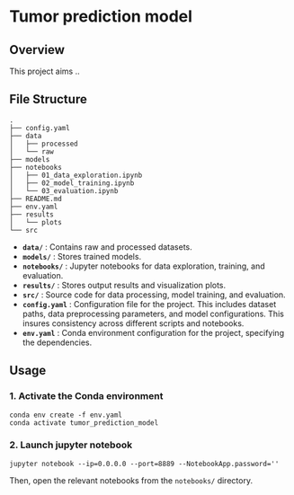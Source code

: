# Tumor prediction model

## Overview

This project aims ..


## File Structure
```
.
├── config.yaml
├── data
│   ├── processed
│   └── raw
├── models
├── notebooks
│   ├── 01_data_exploration.ipynb
│   ├── 02_model_training.ipynb
│   └── 03_evaluation.ipynb
├── README.md
├── env.yaml
├── results
│   └── plots
└── src
```
- **`data/`** : Contains raw and processed datasets.
- **`models/`** : Stores trained models.
- **`notebooks/`** : Jupyter notebooks for data exploration, training, and evaluation.
- **`results/`** : Stores output results and visualization plots.
- **`src/`** : Source code for data processing, model training, and evaluation.
- **`config.yaml`** : Configuration file for the project. This includes dataset paths, data preprocessing parameters, and model configurations. This insures consistency across different scripts and notebooks.
- **`env.yaml`** : Conda environment configuration for the project, specifying the dependencies.


## Usage
### 1. Activate the Conda environment
```
conda env create -f env.yaml
conda activate tumor_prediction_model
```

### 2. Launch jupyter notebook
```
jupyter notebook --ip=0.0.0.0 --port=8889 --NotebookApp.password=''
```
Then, open the relevant notebooks from the `notebooks/` directory.
